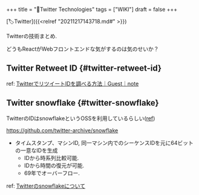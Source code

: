 +++
title = "📝Twitter Technologies"
tags = ["WIKI"]
draft = false
+++

[🏷Twitter]({{<relref "20211217143718.md#" >}})

Twitterの技術まとめ.

どうもReactがWebフロントエンドな気がするのは気のせいか？


## Twitter Retweet ID {#twitter-retweet-id}

ref: [TwitterでリツイートIDを調べる方法｜Guest｜note](https://note.com/note%5Fs/n/n529408794fe7)


## Twitter snowflake {#twitter-snowflake}

TwitterのIDはsnowflakeというOSSを利用しているらしい([ref](https://qiita.com/daisy1754/items/98a6e6b17d8161eab081))

<https://github.com/twitter-archive/snowflake>

-   タイムスタンプ、マシンID, 同一マシン内でのシーケンスIDを元に64ビットの一意なIDを生成
    -   IDから時系列比較可能.
    -   IDから時間の復元が可能.
    -   69年でオーバーフロー.

ref: [Twitterのsnowflakeについて](https://www.slideshare.net/moaikids/20130901-snowflake)
